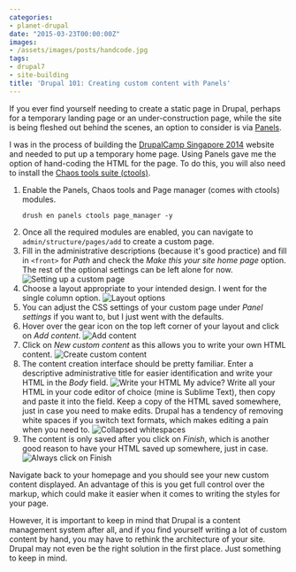 ```yaml
---
categories:
- planet-drupal
date: "2015-03-23T00:00:00Z"
images: 
- /assets/images/posts/handcode.jpg
tags:
- drupal7
- site-building
title: 'Drupal 101: Creating custom content with Panels'
---
```

If you ever find yourself needing to create a static page in Drupal, perhaps for a temporary landing page or an under-construction page, while the site is being fleshed out behind the scenes, an option to consider is via [Panels](https://www.drupal.org/project/panels).

I was in the process of building the [DrupalCamp Singapore 2014](/blog/the-one-where-people-get-a-say/) website and needed to put up a temporary home page. Using Panels gave me the option of hand-coding the HTML for the page. To do this, you will also need to install the [Chaos tools suite (ctools)](https://www.drupal.org/project/ctools).

1. <p class="no-margin">Enable the Panels, Chaos tools and Page manager (comes with ctools) modules.</p>
    <pre><code class="language-bash">drush en panels ctools page_manager -y</code></pre>
2. Once all the required modules are enabled, you can navigate to `admin/structure/pages/add` to create a custom page.
3. Fill in the administrative descriptions (because it's good practice) and fill in `<front>` for *Path* and check the *Make this your site home page* option. The rest of the optional settings can be left alone for now.
    ![Setting up a custom page](/assets/images/posts/custom-content/ccpanels-2.jpg)
4. Choose a layout appropriate to your intended design. I went for the single column option.
    ![Layout options](/assets/images/posts/custom-content/ccpanels-3.jpg)
5. You can adjust the CSS settings of your custom page under *Panel settings* if you want to, but I just went with the defaults.
6. Hover over the gear icon on the top left corner of your layout and click on *Add content*.
    ![Add content](/assets/images/posts/custom-content/ccpanels-4.jpg)
7. Click on *New custom content* as this allows you to write your own HTML content.
    ![Create custom content](/assets/images/posts/custom-content/ccpanels-5.jpg)
8. The content creation interface should be pretty familiar. Enter a descriptive administrative title for easier identification and write your HTML in the *Body* field. 
    ![Write your HTML](/assets/images/posts/custom-content/ccpanels-6.jpg)
    My advice? Write all your HTML in your code editor of choice (mine is Sublime Text), then copy and paste it into the field. Keep a copy of the HTML saved somewhere, just in case you need to make edits. Drupal has a tendency of removing white spaces if you switch text formats, which makes editing a pain when you need to.
    ![Collapsed whitespaces](/assets/images/posts/custom-content/ccpanels-7.jpg)
9. The content is only saved after you click on *Finish*, which is another good reason to have your HTML saved up somewhere, just in case.
    ![Always click on Finish](/assets/images/posts/custom-content/ccpanels-8.jpg)

Navigate back to your homepage and you should see your new custom content displayed. An advantage of this is you get full control over the markup, which could make it easier when it comes to writing the styles for your page. 

However, it is important to keep in mind that Drupal is a content management system after all, and if you find yourself writing a lot of custom content by hand, you may have to rethink the architecture of your site. Drupal may not even be the right solution in the first place. Just something to keep in mind.
